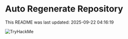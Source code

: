 # Auto Regenerate Repository

This README was last updated: 2025-09-22 04:16:19

 ![TryHackMe](https://tryhackme.com/badge/533634)